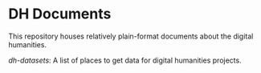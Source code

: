 # DH Documents

This repository houses relatively plain-format documents about the digital humanities.

*dh-datasets*: A list of places to get data for digital humanities projects.